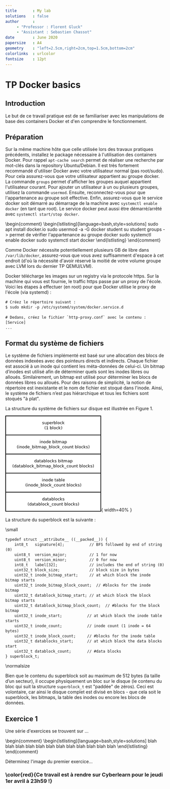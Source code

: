 ```yaml
---
title       : My lab
solutions   : false
author      :
     - "Professor : Florent Gluck"
     - "Assistant : Sebastien Chassot"
date        : June 2020
papersize   : A4
geometry    : "left=2.5cm,right=2cm,top=1.5cm,bottom=2cm"
colorlinks  : urlcolor
fontsize    : 12pt
---
```


<!--
Comments...
-->


# TP Docker basics

## Introduction

Le but de ce travail pratique est de se familiariser avec les manipulations de base des containers Docker et d'en comprendre le fonctionnement.

## Préparation

Sur la même machine hôte que celle utilisée lors des travaux pratiques précédents, installez le package nécessaire à l'utilisation des containers Docker. Pour rappel `apt-cache search` permet de réaliser une recherche par mot-clés dans la repository Ubuntu/Debian.
Il est très fortement recommandé d'utiliser Docker avec votre utilisateur normal (pas root/sudo). Pour cela assurez-vous que votre utilisateur appartient au groupe docker. La commande `groups` permet d'afficher les groupes auquel appartient l'utilisateur courant. Pour ajouter un utilisateur à un ou plusieurs groupes, utilisez la commande `usermod`. Ensuite, reconnectez-vous pour que l'appartenance au groupe soit effective.
Enfin, assurez-vous que le service docker soit démarré au démarrage de la machine avec `systemctl enable docker` (en tant que root). Le service docker peut aussi être démarré/arrêté avec `systemctl start/stop docker`.

\begin{comment}
\begin{lstlisting}[language=bash,style=solutions]
sudo apt install docker.io
sudo usermod -a -G docker student
su student
groups -> permet de vérifier l'appartenance au groupe docker
sudo systemctl enable docker
sudo systemctl start docker
\end{lstlisting}
\end{comment}

Comme Docker nécessite potentiellement plusieurs GB de libre dans `/var/lib/docker`, assurez-vous que vous avez suffisamment d'espace à cet endroit (d'où la nécessité d'avoir réservé la moitié de votre volume groupe avec LVM lors du dernier TP QEMU/LVM).

Docker télécharge les images sur un registry via le protocole https. Sur la machine qui vous est fournie, le traffic https passe par un proxy de l'école. Voici les étapes à effectuer (en root) pour que Docker utilise le proxy de l'école (via systemd) :

```
# Créez le répertoire suivant :
$ sudo mkdir -p /etc/systemd/system/docker.service.d

# Dedans, créez le fichier `http-proxy.conf` avec le contenu :
[Service]
...
```

## Format du système de fichiers

Le système de fichiers implémenté est basé sur une allocation des blocs de données indexées avec des pointeurs directs et indirects. Chaque fichier est associé à un inode qui contient les méta-données de celui-ci. Un bitmap d’inodes est utilisé afin de déterminer quels sont les inodes libres ou alloués. Similairement, un bitmap est utilisé pour déterminer les blocs de données libres ou alloués. Pour des raisons de simplicité, la notion de répertoire est inexistante et le nom de fichier est stoqué dans l'inode. Ainsi, le système de fichiers n’est pas hiérarchique et tous les fichiers sont stoqués "à plat".

La structure du système de fichiers sur disque est illustrée en Figure 1.

![Structure du système de fichiers sur disque](images/fs.png){ width=40% }

La structure du superblock est la suivante :

\small
```
typedef struct __attribute__ ((__packed__)) {
	int8_t   signature[4];           // BFS followed by end of string (0)
	uint8_t  version_major;          // 1 for now
	uint8_t  version_minor;          // 0 for now
	int8_t   label[32];              // includes the end of string (0)
	uint32_t block_size;             // block size in bytes	
	uint32_t inode_bitmap_start;     // at which block the inode bitmap starts
	uint32_t inode_bitmap_block_count;  // #blocks for the inode bitmap
	uint32_t datablock_bitmap_start; // at which block the block bitmap starts
	uint32_t datablock_bitmap_block_count;  // #blocks for the block bitmap
	uint32_t inode_start;           // at which block the inode table starts
	uint32_t inode_count;           // inode count (1 inode = 64 bytes)
	uint32_t inode_block_count;     // #blocks for the inode table
	uint32_t datablocks_start;      // at which block the data blocks start
	uint32_t datablock_count;       // #data blocks
} superblock_t;
```
\normalsize

Bien que le contenu du superblock soit au maximum de 512 bytes (la taille d’un secteur), il occupe physiquement un bloc sur le disque (le contenu du bloc qui suit la structure `superblock_t` est "paddée" de zéros). Ceci est volontaire, car ainsi le disque complet est divisé en blocs - que cela soit le superblock, les bitmaps, la table des inodes ou encore les blocs de données.

## Exercice 1

Une série d'exercices se trouvent sur ...

\begin{comment}
\begin{lstlisting}[language=bash,style=solutions]
blah blah blah
blah blah blah
blah blah blah
blah blah blah
\end{lstlisting}
\end{comment}

Déterminez l'image du premier exercice...

### \color{red}{Ce travail est à rendre sur Cyberlearn pour le jeudi 1er avril à 23h59 !}